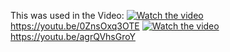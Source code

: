 This was used in the Video: 
[![Watch the video](https://img.youtube.com/vi/0ZnsOxq3OTE/maxresdefault.jpg)](https://youtu.be/0ZnsOxq3OTE)
https://youtu.be/0ZnsOxq3OTE
[![Watch the video](https://img.youtube.com/vi/agrQVhsGroY/maxresdefault.jpg)](https://youtu.be/agrQVhsGroY)
https://youtu.be/agrQVhsGroY
